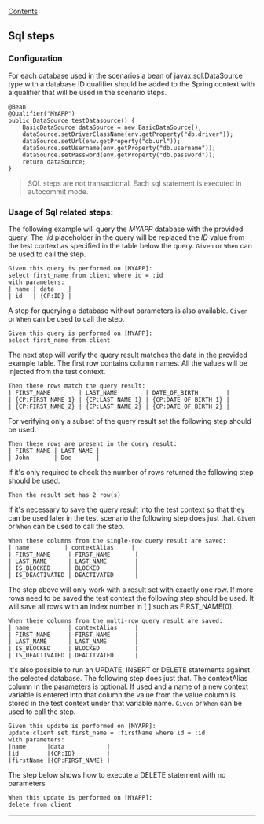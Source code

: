 [Contents](../README.md)

## Sql steps

### Configuration

For each database used in the scenarios a bean of javax.sql.DataSource type with a database ID qualifier should be added to the Spring context with a qualifier that will be used in the scenario steps.

```
@Bean
@Qualifier("MYAPP")
public DataSource testDatasource() {
    BasicDataSource dataSource = new BasicDataSource();
    dataSource.setDriverClassName(env.getProperty("db.driver"));
    dataSource.setUrl(env.getProperty("db.url"));
    dataSource.setUsername(env.getProperty("db.username"));
    dataSource.setPassword(env.getProperty("db.password"));
    return dataSource;
}
```

> SQL steps are not transactional. Each sql statement is executed in autocommit mode.


### Usage of Sql related steps:

The following example will query the *MYAPP* database with the provided query.
The *:id* placeholder in the query will be replaced the *ID* value from the test context as specified in the table below the query.
`Given` or `When` can be used to call the step.
```
Given this query is performed on [MYAPP]:
select first_name from client where id = :id
with parameters:
| name | data    |
| id   | {CP:ID} |
```

A step for querying a database without parameters is also available.
`Given` or `When` can be used to call the step.


```
Given this query is performed on [MYAPP]:
select first_name from client
```

The next step will verify the query result matches the data in the provided example table.
The first row contains column names. All the values will be injected from the test context.

```
Then these rows match the query result:
| FIRST_NAME        | LAST_NAME        | DATE_OF_BIRTH        |
| {CP:FIRST_NAME_1} | {CP:LAST_NAME_1} | {CP:DATE_OF_BIRTH_1} |
| {CP:FIRST_NAME_2} | {CP:LAST_NAME_2} | {CP:DATE_OF_BIRTH_2} |
```

For verifying only a subset of the query result set the following step should be used.

```
Then these rows are present in the query result:
| FIRST_NAME | LAST_NAME |
| John       | Doe       |
```

If it's only required to check the number of rows returned the following step should be used.

```
Then the result set has 2 row(s)
```

If it's necessary to save the query result into the test context so that they can be used later in the test scenario the following step does just that.
`Given` or `When` can be used to call the step.

```
When these columns from the single-row query result are saved:
| name          | contextAlias     |
| FIRST_NAME     | FIRST_NAME       |
| LAST_NAME      | LAST_NAME        |
| IS_BLOCKED     | BLOCKED          |
| IS_DEACTIVATED | DEACTIVATED      |
```

The step above will only work with a result set with exactly one row.
If more rows need to be saved the test context the following step should be used.
It will save all rows with an index number in [ ] such as FIRST_NAME[0].

```
When these columns from the multi-row query result are saved:
| name           | contextAlias     |
| FIRST_NAME     | FIRST_NAME       |
| LAST_NAME      | LAST_NAME        |
| IS_BLOCKED     | BLOCKED          |
| IS_DEACTIVATED | DEACTIVATED      |
```

It's also possible to run an UPDATE, INSERT or DELETE statements against the selected database. The following step does just that.
The contextAlias column in the parameters is optional.
If used and a name of a new context variable is entered into that column the value from the value column is stored in the test context under that variable name.
`Given` or `When` can be used to call the step.
```
Given this update is performed on [MYAPP]:
update client set first_name = :firstName where id = :id
with parameters:
|name      |data            |
|id        |{CP:ID}         |
|firstName |{CP:FIRST_NAME} |
```

The step below shows how to execute a DELETE statement with no parameters
```
When this update is performed on [MYAPP]:
delete from client
```

---

